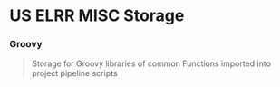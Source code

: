 # US ELRR MISC Storage

### Groovy

>   Storage for Groovy libraries of common Functions imported into project
>   pipeline scripts
